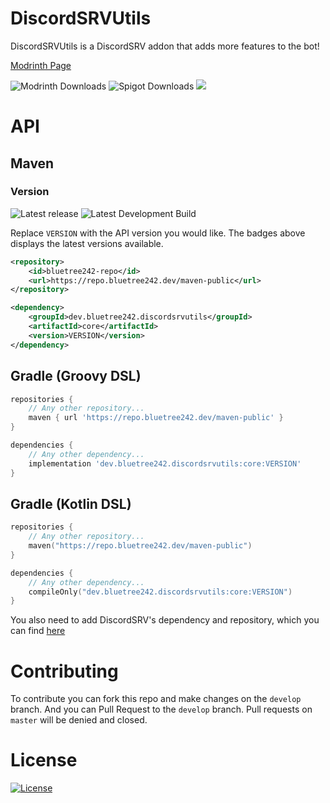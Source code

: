 # DiscordSRVUtils

DiscordSRVUtils is a DiscordSRV addon that adds more features to the bot!

[Modrinth Page](https://modrinth.com/plugin/discordsrvutils)

![Modrinth Downloads](https://img.shields.io/modrinth/dt/kPCZgvM2?label=Modrinth%20downloads)
![Spigot Downloads](https://img.shields.io/spiget/downloads/85958?label=SpigotMC%20downloads&color=FF7F7F)
[![](https://bstats.org/signatures/bukkit/DiscordSRVUtils.svg)](https://bstats.org/plugin/bukkit/DiscordSRVUtils/9456 "DiscordSRVUtils' bstats")

# API

## Maven

### Version
![Latest release](https://repo.bluetree242.dev/api/badge/latest/maven-releases/dev/bluetree242/discordsrvutils/core?name=Latest%20Release&color=FF7F7F)
![Latest Development Build](https://repo.bluetree242.dev/api/badge/latest/maven-snapshots/dev/bluetree242/discordsrvutils/core?name=Latest%20Development%20Build&color=FF7F7F)

Replace `VERSION` with the API version you would like. The badges above displays the latest versions available.

```xml
<repository>
    <id>bluetree242-repo</id>
    <url>https://repo.bluetree242.dev/maven-public</url>
</repository>
```

```xml
<dependency>
    <groupId>dev.bluetree242.discordsrvutils</groupId>
    <artifactId>core</artifactId>
    <version>VERSION</version>
</dependency>
```

## Gradle (Groovy DSL)

```gradle
repositories {
    // Any other repository...
    maven { url 'https://repo.bluetree242.dev/maven-public' }
}
```

```gradle
dependencies {
    // Any other dependency...
    implementation 'dev.bluetree242.discordsrvutils:core:VERSION'
}
```

## Gradle (Kotlin DSL)

```kts
repositories {
    // Any other repository...
    maven("https://repo.bluetree242.dev/maven-public")
}
```

```kts
dependencies {
    // Any other dependency...
    compileOnly("dev.bluetree242.discordsrvutils:core:VERSION")
}
```

You also need to add DiscordSRV's dependency and repository, which you can
find [here](https://docs.discordsrv.com/master/#developers)

# Contributing

To contribute you can fork this repo and make changes on the `develop` branch. And you can Pull Request to the `develop`
branch. Pull requests on `master` will be denied and closed.

# License
[License]:https://img.shields.io/github/license/BlueDevelopersInc/DiscordSRVUtils?color=e
[![License]](https://github.com/BlueDevelopersInc/DiscordSRVUtils/blob/master/LICENSE)
  






